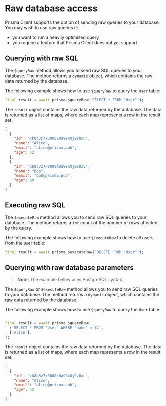 # Raw database access

Prisma Client supports the option of sending raw queries to your database. You may wish to use raw queries if:

- you want to run a heavily optimized query
- you require a feature that Prisma Client does not yet support

## Querying with raw SQL

The `$queryRaw` method allows you to send raw SQL queries to your database. The method returns a `dynamic` object, which contains the raw data returned by the database.

The following example shows how to use `$queryRaw` to query the `User` table:

```dart
final result = await prisma.$queryRaw('SELECT * FROM "User"');
```

The `result` object contains the raw data returned by the database. The data is returned as a list of maps, where each map represents a row in the result set.

```json
[
  {
    "id": "ck8q3z7x0000k0a99x0j9z8xu",
    "name": "Alice",
    "email": "alice@prisma.pub",
    "age": 42
  },
  {
    "id": "ck8q3z7x0000l0a99x0j9z8xv",
    "name": "Bob",
    "email": "bob@prisma.pub",
    "age": 69
  }
]
```

## Executing raw SQL

The `$executeRaw` method allows you to send raw SQL queries to your database. The method returns a `int` count of the number of rows affected by the query.

The following example shows how to use `$executeRaw` to delete all users from the `User` table:

```dart
final result = await prisma.$executeRaw('DELETE FROM "User"');
```

## Querying with raw database parameters

> **Note**: The example below uses PostgreSQL syntax.

The `$queryRaw` or `$executeRaw` method allows you to send raw SQL queries to your database. The method returns a `dynamic` object, which contains the raw data returned by the database.

The following example shows how to use `$queryRaw` to query the `User` table:

```dart

final result = await prisma.$queryRaw(
  r'SELECT * FROM "User" WHERE "name" = $1',
  ['Alice'],
);
```

The `result` object contains the raw data returned by the database. The data is returned as a list of maps, where each map represents a row in the result set.

```json
[
  {
    "id": "ck8q3z7x0000k0a99x0j9z8xu",
    "name": "Alice",
    "email": "alice@prisma.pub",
    "age": 42
  }
]
```
